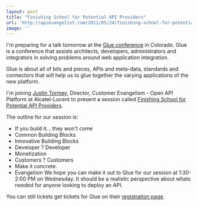 ```yaml
---
layout: post
title: "Finishing School for Potential API Providers"
url: 'http://apievangelist.com/2011/05/24/finishing-school-for-potential-api-providers/'
image: ''
---
```


<img class="c1" src="http://kinlane-productions.s3.amazonaws.com/events/gluecon.jpg" alt="" align="right" />I'm preparing for a talk tomorrow at the [Glue conference][1] in Colorado. Glue is a conference that assists architects, developers, administrators and integrators in solving problems around web application integration.

Glue is about all of bits and pieces, APIs and meta-data, standards and connectors that will help us to glue together the varying applications of the new platform.

I'm joining [Justin Tormey][2], Director, Customer Evangelism - Open API Platform at Alcatel-Lucent to present a session called [Finishing School for Potential API Providers][3].

The outline for our session is:

  * If you build it... they won't come
  * Common Building Blocks
  * Innovative Building Blocks
  * Developer ? Developer
  * Monetization
  * Customers ? Customers
  * Make it concrete.
  * Evangelism
We hope you can make it out to Glue for our session at 1:30-2:00 PM on Wednesday. It should be a realistic perspective about whats needed for anyone looking to deploy an API.

You can still tickets get tickets for Glue on their [registration page][4].

   [1]: http://gluecon.com/2011/ (Glue Conference)
   [2]: http://twitter.com/#!/justintormey (Justin Tormey)
   [3]: http://gluecon.com/2011/?page_id=16 (Finishing School for Potential API Providers)
   [4]: http://gluecon.com/2011/?page_id=22 (registration page)
